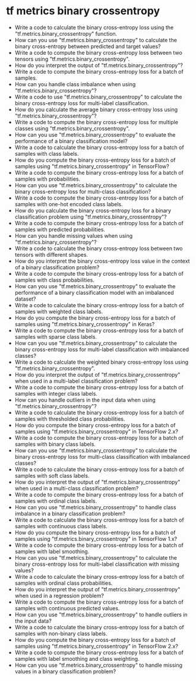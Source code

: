 # tf metrics binary crossentropy

- Write a code to calculate the binary cross-entropy loss using the "tf.metrics.binary_crossentropy" function.
- How can you use "tf.metrics.binary_crossentropy" to calculate the binary cross-entropy between predicted and target values?
- Write a code to compute the binary cross-entropy loss between two tensors using "tf.metrics.binary_crossentropy".
- How do you interpret the output of "tf.metrics.binary_crossentropy"?
- Write a code to compute the binary cross-entropy loss for a batch of samples.
- How can you handle class imbalance when using "tf.metrics.binary_crossentropy"?
- Write a code to use "tf.metrics.binary_crossentropy" to calculate the binary cross-entropy loss for multi-label classification.
- How do you calculate the average binary cross-entropy loss using "tf.metrics.binary_crossentropy"?
- Write a code to compute the binary cross-entropy loss for multiple classes using "tf.metrics.binary_crossentropy".
- How can you use "tf.metrics.binary_crossentropy" to evaluate the performance of a binary classification model?
- Write a code to calculate the binary cross-entropy loss for a batch of samples with class labels.
- How do you compute the binary cross-entropy loss for a batch of samples using "tf.metrics.binary_crossentropy" in TensorFlow?
- Write a code to compute the binary cross-entropy loss for a batch of samples with probabilities.
- How can you use "tf.metrics.binary_crossentropy" to calculate the binary cross-entropy loss for multi-class classification?
- Write a code to compute the binary cross-entropy loss for a batch of samples with one-hot encoded class labels.
- How do you calculate the binary cross-entropy loss for a binary classification problem using "tf.metrics.binary_crossentropy"?
- Write a code to compute the binary cross-entropy loss for a batch of samples with predicted probabilities.
- How can you handle missing values when using "tf.metrics.binary_crossentropy"?
- Write a code to calculate the binary cross-entropy loss between two tensors with different shapes.
- How do you interpret the binary cross-entropy loss value in the context of a binary classification problem?
- Write a code to compute the binary cross-entropy loss for a batch of samples with class probabilities.
- How can you use "tf.metrics.binary_crossentropy" to evaluate the performance of a binary classification model with an imbalanced dataset?
- Write a code to calculate the binary cross-entropy loss for a batch of samples with weighted class labels.
- How do you compute the binary cross-entropy loss for a batch of samples using "tf.metrics.binary_crossentropy" in Keras?
- Write a code to compute the binary cross-entropy loss for a batch of samples with sparse class labels.
- How can you use "tf.metrics.binary_crossentropy" to calculate the binary cross-entropy loss for multi-label classification with imbalanced classes?
- Write a code to calculate the weighted binary cross-entropy loss using "tf.metrics.binary_crossentropy".
- How do you interpret the output of "tf.metrics.binary_crossentropy" when used in a multi-label classification problem?
- Write a code to compute the binary cross-entropy loss for a batch of samples with integer class labels.
- How can you handle outliers in the input data when using "tf.metrics.binary_crossentropy"?
- Write a code to calculate the binary cross-entropy loss for a batch of samples with thresholded class probabilities.
- How do you compute the binary cross-entropy loss for a batch of samples using "tf.metrics.binary_crossentropy" in TensorFlow 2.x?
- Write a code to compute the binary cross-entropy loss for a batch of samples with binary class labels.
- How can you use "tf.metrics.binary_crossentropy" to calculate the binary cross-entropy loss for multi-class classification with imbalanced classes?
- Write a code to calculate the binary cross-entropy loss for a batch of samples with soft class labels.
- How do you interpret the output of "tf.metrics.binary_crossentropy" when used in a multi-class classification problem?
- Write a code to compute the binary cross-entropy loss for a batch of samples with ordinal class labels.
- How can you use "tf.metrics.binary_crossentropy" to handle class imbalance in a binary classification problem?
- Write a code to calculate the binary cross-entropy loss for a batch of samples with continuous class labels.
- How do you compute the binary cross-entropy loss for a batch of samples using "tf.metrics.binary_crossentropy" in TensorFlow 1.x?
- Write a code to compute the binary cross-entropy loss for a batch of samples with label smoothing.
- How can you use "tf.metrics.binary_crossentropy" to calculate the binary cross-entropy loss for multi-label classification with missing values?
- Write a code to calculate the binary cross-entropy loss for a batch of samples with ordinal class probabilities.
- How do you interpret the output of "tf.metrics.binary_crossentropy" when used in a regression problem?
- Write a code to compute the binary cross-entropy loss for a batch of samples with continuous predicted values.
- How can you use "tf.metrics.binary_crossentropy" to handle outliers in the input data?
- Write a code to calculate the binary cross-entropy loss for a batch of samples with non-binary class labels.
- How do you compute the binary cross-entropy loss for a batch of samples using "tf.metrics.binary_crossentropy" in TensorFlow 2.x?
- Write a code to compute the binary cross-entropy loss for a batch of samples with label smoothing and class weighting.
- How can you use "tf.metrics.binary_crossentropy" to handle missing values in a binary classification problem?